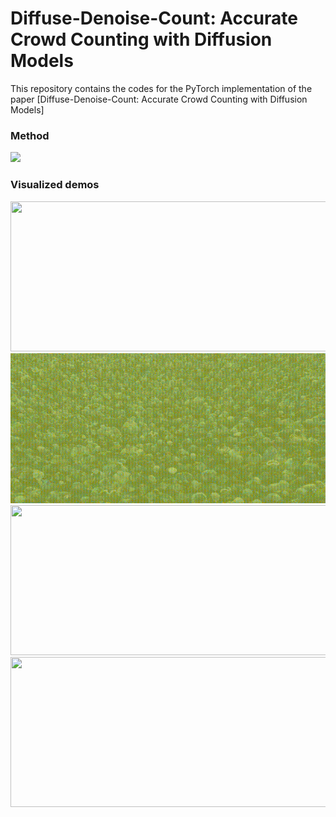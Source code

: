 # Diffuse-Denoise-Count: Accurate Crowd Counting with Diffusion Models
This repository contains the codes for the PyTorch implementation of the paper [Diffuse-Denoise-Count: Accurate Crowd Counting with Diffusion Models]

### Method
<img src="figs/flow chart.jpg" width="1000"/> 

### Visualized demos
<p float="left">
  <img src="figs/jhu 01.gif" width="510" height="240"/>
  <img src="figs/jhu 02.gif" width="510" height="240"/>
  <img src="figs/shha.gif" width="510" height="240"/>
  <img src="figs/ucf qnrf.gif" width="510" height="240"/>
</p>

